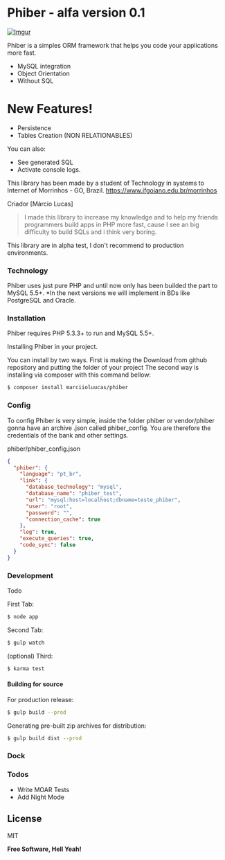 # Phiber - alfa version 0.1

[![Imgur](http://i.imgur.com/Ad02NS2.png)](https://nodesource.com/products/nsolid)

Phiber is a simples ORM framework that helps you code your applications more fast.

  - MySQL integration
  - Object Orientation
  - Without SQL

# New Features!

  - Persistence
  - Tables Creation (NON RELATIONABLES)


You can also:
  - See generated SQL
  - Activate console logs.
  
This library has been made by a student of Technology in systems to Internet of Morrinhos - GO, Brazil.
https://www.ifgoiano.edu.br/morrinhos

Criador [Márcio Lucas]

> I made this library to increase my knowledge and to help my friends programmers build apps in PHP more fast, cause I see an big difficulty to build SQLs and i think very boring. 

This library are in alpha test, I don't recommend to production environments.

### Technology

Phiber uses just pure PHP and until now only has been builded the part to MySQL 5.5+.
*In the next versions we will implement in BDs like PostgreSQL and Oracle.



### Installation

Phiber requires  PHP 5.3.3+ to run and MySQL 5.5+.

Installing Phiber in your project.

You can install by two ways. First is making the Download from github repository and putting the folder of your project
The second way is installing via composer with this command bellow:
```sh
$ composer install marciioluucas/phiber
```

### Config

To config Phiber is very simple,
inside the folder phiber or vendor/phiber gonna have an archive .json called phiber_config.
You are therefore the credentials of the bank and other settings.

phiber/phiber_config.json
```json
{
  "phiber": {
    "language": "pt_br", 
    "link": {
      "database_technology": "mysql", 
      "database_name": "phiber_test", 
      "url": "mysql:host=localhost;dbname=teste_phiber", 
      "user": "root", 
      "password": "", 
      "connection_cache": true 
    },
    "log": true, 
    "execute_queries": true, 
    "code_sync": false 
  }
}
```


### Development
Todo

First Tab:
```sh
$ node app
```

Second Tab:
```sh
$ gulp watch
```

(optional) Third:
```sh
$ karma test
```
#### Building for source
For production release:
```sh
$ gulp build --prod
```
Generating pre-built zip archives for distribution:
```sh
$ gulp build dist --prod
```
### Dock
### Todos

 - Write MOAR Tests
 - Add Night Mode

License
----

MIT


**Free Software, Hell Yeah!**

[//]: # (These are reference links used in the body of this note and get stripped out when the markdown processor does its job. There is no need to format nicely because it shouldn't be seen. Thanks SO - http://stackoverflow.com/questions/4823468/store-comments-in-markdown-syntax)


   [dill]: <https://github.com/joemccann/dillinger>
   [git-repo-url]: <https://github.com/joemccann/dillinger.git>
   [john gruber]: <http://daringfireball.net>
   [df1]: <http://daringfireball.net/projects/markdown/>
   [markdown-it]: <https://github.com/markdown-it/markdown-it>
   [Ace Editor]: <http://ace.ajax.org>
   [node.js]: <http://nodejs.org>
   [Twitter Bootstrap]: <http://twitter.github.com/bootstrap/>
   [jQuery]: <http://jquery.com>
   [@tjholowaychuk]: <http://twitter.com/tjholowaychuk>
   [express]: <http://expressjs.com>
   [AngularJS]: <http://angularjs.org>
   [Gulp]: <http://gulpjs.com>

   [PlDb]: <https://github.com/joemccann/dillinger/tree/master/plugins/dropbox/README.md>
   [PlGh]: <https://github.com/joemccann/dillinger/tree/master/plugins/github/README.md>
   [PlGd]: <https://github.com/joemccann/dillinger/tree/master/plugins/googledrive/README.md>
   [PlOd]: <https://github.com/joemccann/dillinger/tree/master/plugins/onedrive/README.md>
   [PlMe]: <https://github.com/joemccann/dillinger/tree/master/plugins/medium/README.md>
   [PlGa]: <https://github.com/RahulHP/dillinger/blob/master/plugins/googleanalytics/README.md>
